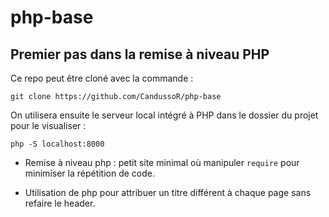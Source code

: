 # php-base
## Premier pas dans la remise à niveau PHP

Ce repo peut être cloné avec la commande :
```
git clone https://github.com/CandussoR/php-base
```

On utilisera ensuite le serveur local intégré à PHP dans le dossier du projet pour le visualiser :
```
php -S localhost:8000
```

- Remise à niveau php : petit site minimal où manipuler `require` pour minimiser la répétition de code.

- Utilisation de php pour attribuer un titre différent à chaque page sans refaire le header.
